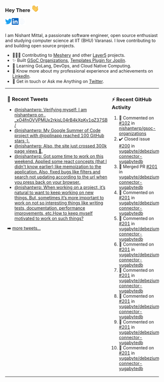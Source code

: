 ### Hey There <img src="./assets/wave.gif" width="25px">
<a href="http://urls.nishantwrp.com/github-to-twitter" target="_blank">
  <img align="left" alt="Nishant's Twitter" width="22px" src="./assets/twitter.svg" />
</a>
<a href="http://urls.nishantwrp.com/github-to-linkedin" target="_blank">
  <img align="left" alt="Nishant's LinkedIn" width="22px" src="./assets/linkedin.svg" />
</a>
<a href="http://urls.nishantwrp.com/github-to-site" target="_blank">
  <img align="left" alt="Nishant's Site" width="22px" src="./assets/globe.svg" />
</a>
<br /><br />

I am Nishant Mittal, a passionate software engineer, open source enthusiast and studying computer science at IIT (BHU) Varanasi. I love contributing to and building open source projects.

- 👨🏽‍💻 Contributing to [Meshery](https://meshery.io/) and other [Layer5](https://layer5.io/) projects.
- ✨ Built [GSoC Organizations](https://www.gsocorganizations.dev/), [Templates Plugin for Joplin](https://github.com/joplin/plugin-templates).
- 🌱 Learning GoLang, DevOps, and Cloud Native Computing.
- 🚀 Know more about my professional experience and achievements on [LinkedIn](http://urls.nishantwrp.com/github-to-linkedin).
- 💬 Get in touch or Ask me Anything on [Twitter](http://urls.nishantwrp.com/github-to-twitter).

<table><tr>
<td valign="top" width="50%">

### 📱 Recent Tweets
<!-- TWITTER:START -->
- [@nishantwrp: Verifying myself: I am nishantwrp on . _xO4fnOVVPMUx2rkisL04rB4kXpKv1qZ37SB /](https://rss.app/articles/cb4e791f6f6d729c074351566bd3a7c508111d6e1136a1e9c3ec930d979628d4f61eb1492ac7df6ef2a76a79de1c089063d268e1c71a7c1189)
- [@nishantwrp: My Google Summer of Code project with @joplinapp reached 100 GitHub stars :&rpar;.](https://rss.app/articles/cb4e791f6f6d729c074351566bd3a7c508111d6e1136a1e9c3ec930d979628d4f61eb1492ac7df6ef3aa6b7bd6120a9662dd69e3c4147d1c83)
- [@nishantwrp: Also, the site just crossed 300k page views 🎉.](https://rss.app/articles/cb4e791f6f6d729c074351566bd3a7c508111d6e1136a1e9c3ec930d979628d4f61eb1492ac7df6ef3a56275dd160e9360d661e8c51772108a)
- [@nishantwrp: Got some time to work on  this weekend. Applied some react concepts &lpar;that I didn&#39;t know earlier&rpar; like memoization to the application. Also, fixed bugs like filters and search not updating according to the url when you press back on your browser.](https://rss.app/articles/cb4e791f6f6d729c074351566bd3a7c508111d6e1136a1e9c3ec930d979628d4f61eb1492ac7df6ef3a56275dd150b9762d36ce8c2127d1483)
- [@nishantwrp: When working on a project, it’s natural to want to keep working on new things. But, sometimes it’s more important to work on not so interesting things like writing tests, documentation, performance improvements, etc.How to keep myself motivated to work on such things?](https://rss.app/articles/cb4e791f6f6d729c074351566bd3a7c508111d6e1136a1e9c3ec930d979628d4f61eb1492ac7df6ef3a56978dc1c079561dc6ae4ca147c1189)
<!-- TWITTER:END -->
➡️ [more tweets...](http://urls.nishantwrp.com/github-to-twitter)

</td>
<td valign="top" width="50%">

### ⚡ Recent GitHub Activity
<!--RECENT_ACTIVITY:start-->
1. 💬 Commented on [#102](https://github.com/nishantwrp/gsoc-organizations/issues/102#issuecomment-1497081855) in [nishantwrp/gsoc-organizations](https://github.com/nishantwrp/gsoc-organizations)<br>
2. ✔️ Closed issue [#200](https://github.com/yugabyte/debezium-connector-yugabytedb/issues/200) in [yugabyte/debezium-connector-yugabytedb](https://github.com/yugabyte/debezium-connector-yugabytedb)<br>
3. 🎉 Merged PR [#201](https://github.com/yugabyte/debezium-connector-yugabytedb/pull/201) in [yugabyte/debezium-connector-yugabytedb](https://github.com/yugabyte/debezium-connector-yugabytedb)<br>
4. 💬 Commented on [#201](https://github.com/yugabyte/debezium-connector-yugabytedb/pull/201#discussion_r1156743393) in [yugabyte/debezium-connector-yugabytedb](https://github.com/yugabyte/debezium-connector-yugabytedb)<br>
5. 💬 Commented on [#201](https://github.com/yugabyte/debezium-connector-yugabytedb/pull/201#discussion_r1155380165) in [yugabyte/debezium-connector-yugabytedb](https://github.com/yugabyte/debezium-connector-yugabytedb)<br>
6. 💬 Commented on [#201](https://github.com/yugabyte/debezium-connector-yugabytedb/pull/201#discussion_r1155379986) in [yugabyte/debezium-connector-yugabytedb](https://github.com/yugabyte/debezium-connector-yugabytedb)<br>
7. 💬 Commented on [#201](https://github.com/yugabyte/debezium-connector-yugabytedb/pull/201#discussion_r1155379863) in [yugabyte/debezium-connector-yugabytedb](https://github.com/yugabyte/debezium-connector-yugabytedb)<br>
8. 💬 Commented on [#201](https://github.com/yugabyte/debezium-connector-yugabytedb/pull/201#discussion_r1155379850) in [yugabyte/debezium-connector-yugabytedb](https://github.com/yugabyte/debezium-connector-yugabytedb)<br>
9. 💬 Commented on [#201](https://github.com/yugabyte/debezium-connector-yugabytedb/pull/201#discussion_r1155379840) in [yugabyte/debezium-connector-yugabytedb](https://github.com/yugabyte/debezium-connector-yugabytedb)<br>
10. 💬 Commented on [#201](https://github.com/yugabyte/debezium-connector-yugabytedb/pull/201#discussion_r1155379827) in [yugabyte/debezium-connector-yugabytedb](https://github.com/yugabyte/debezium-connector-yugabytedb)<br>
<!--RECENT_ACTIVITY:end-->

</td>
</tr></table>
